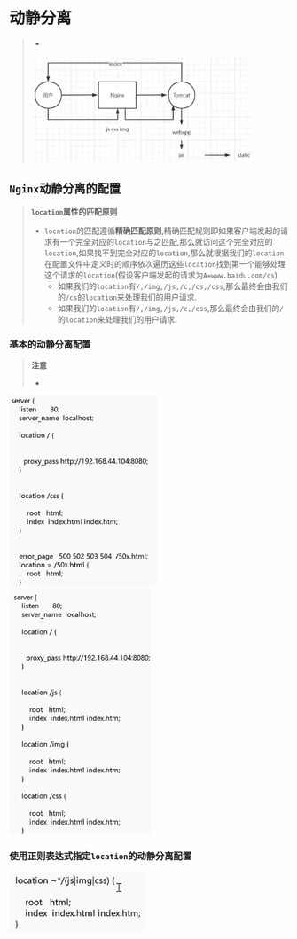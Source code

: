 # 动静分离

> - 
>
> <img src="https://raw.githubusercontent.com/tangling0112/MyPictures/master/img/202302281929010.png" alt="image-20230228192907841" style="zoom: 67%;" />

## `Nginx`动静分离的配置

> **`location`属性的匹配原则**
>
> - `location`的匹配遵循**精确匹配原则**,精确匹配规则即如果客户端发起的请求有一个完全对应的`location`与之匹配,那么就访问这个完全对应的`location`,如果找不到完全对应的`location`,那么就根据我们的`location`在配置文件中定义时的顺序依次遍历这些`location`找到第一个能够处理这个请求的`location`(假设客户端发起的请求为`A=www.baidu.com/cs`)
>     - 如果我们的`location`有`/,/img,/js,/c,/cs,/css`,那么最终会由我们的`/cs`的`location`来处理我们的用户请求.
>     - 如果我们的`location`有`/,/img,/js,/c,/css`,那么最终会由我们的`/`的`location`来处理我们的用户请求.

### 基本的动静分离配置

> **注意**
>
> - 

<img src="https://raw.githubusercontent.com/tangling0112/MyPictures/master/img/202302281934447.png" alt="image-20230228193428396" style="zoom:67%;" />

<img src="https://raw.githubusercontent.com/tangling0112/MyPictures/master/img/202302281935149.png" alt="image-20230228193545073" style="zoom:67%;" />

### 使用正则表达式指定`location`的动静分离配置

<img src="https://raw.githubusercontent.com/tangling0112/MyPictures/master/img/202302281940358.png" alt="image-20230228194017304" style="zoom: 85%;" />
